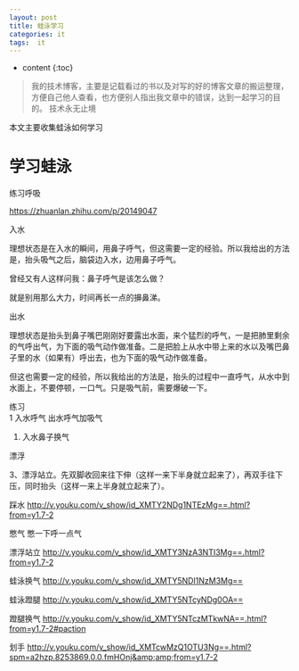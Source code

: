 ```yaml
---
layout: post
title: 蛙泳学习
categories: it
tags:  it 
---
```


* content
{:toc}

> 我的技术博客，主要是记载看过的书以及对写的好的博客文章的搬运整理，方便自己他人查看，也方便别人指出我文章中的错误，达到一起学习的目的。
> 技术永无止境

本文主要收集蛙泳如何学习



# 学习蛙泳

练习呼吸

https://zhuanlan.zhihu.com/p/20149047


入水

理想状态是在入水的瞬间，用鼻子呼气，但这需要一定的经验。所以我给出的方法是，抬头吸气之后，脑袋边入水，边用鼻子呼气。

曾经又有人这样问我：鼻子呼气是该怎么做？

就是别用那么大力，时间再长一点的擤鼻涕。



出水

理想状态是抬头到鼻子嘴巴刚刚好要露出水面，来个猛烈的呼气，一是把肺里剩余的气呼出气，为下面的吸气动作做准备。二是把脸上从水中带上来的水以及嘴巴鼻子里的水（如果有）呼出去，也为下面的吸气动作做准备。

但这也需要一定的经验，所以我给出的方法是，抬头的过程中一直呼气，从水中到水面上，不要停顿，一口气。只是吸气前，需要爆破一下。



练习  
1  入水呼气 出水呼气加吸气
1. 入水鼻子换气

漂浮

3、漂浮站立。先双脚收回来往下伸（这样一来下半身就立起来了），再双手往下压，同时抬头（这样一来上半身就立起来了）。


踩水
http://v.youku.com/v_show/id_XMTY2NDg1NTEzMg==.html?from=y1.7-2

憋气 憋一下呼一点气

漂浮站立
http://v.youku.com/v_show/id_XMTY3NzA3NTI3Mg==.html?from=y1.7-2

蛙泳换气
http://v.youku.com/v_show/id_XMTY5NDI1NzM3Mg==

蛙泳蹬腿
http://v.youku.com/v_show/id_XMTY5NTcyNDg0OA==

蹬腿换气
http://v.youku.com/v_show/id_XMTY5NTczMTkwNA==.html?from=y1.7-2#paction

划手
http://v.youku.com/v_show/id_XMTcwMzQ1OTU3Ng==.html?spm=a2hzp.8253869.0.0.fmHOnj&amp;amp;from=y1.7-2